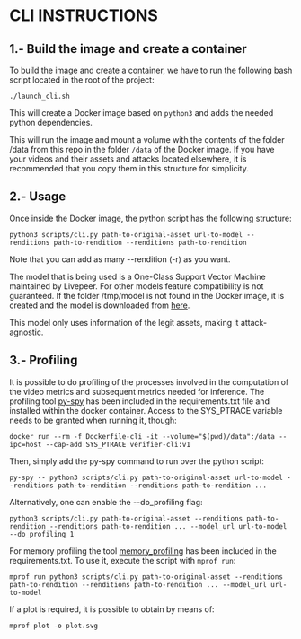 # CLI INSTRUCTIONS

## 1.- Build the image and create a container

To build the image and create a container, we have to run the following bash script located in the root of the project:

```
./launch_cli.sh
```

This will create a Docker image based on `python3` and adds the needed python dependencies.

This will run the image and mount a volume with the contents of the folder /data from this repo in the folder
`/data` of the Docker image. 
If you have your videos and their assets and attacks located elsewhere, it is recommended that you copy them in this structure for simplicity.

## 2.- Usage

Once inside the Docker image, the python script has the following structure:

```
python3 scripts/cli.py path-to-original-asset url-to-model --renditions path-to-rendition --renditions path-to-rendition
```
Note that you can add as many --rendition (-r) as you want.

The model that is being used is a One-Class Support Vector Machine maintained by Livepeer. For other models feature compatibility is not guaranteed.
If the folder /tmp/model is not found in the Docker image, it is created and the model is downloaded from [here](https://storage.googleapis.com/verification-models/verification.tar.gz).

This model only uses information of the legit assets, making it attack-agnostic.

## 3.- Profiling

It is possible to do profiling of the processes involved in the computation of the video metrics and subsequent metrics needed for inference.
The profiling tool [py-spy](https://github.com/benfred/py-spy) has been included in the requirements.txt file and installed within the docker container. Access to the SYS_PTRACE variable needs to be granted when running it, though:

```
docker run --rm -f Dockerfile-cli -it --volume="$(pwd)/data":/data --ipc=host --cap-add SYS_PTRACE verifier-cli:v1
```

Then, simply add the py-spy command to run over the python script:

```
py-spy -- python3 scripts/cli.py path-to-original-asset url-to-model --renditions path-to-rendition --renditions path-to-rendition ...
```

Alternatively, one can enable the --do_profiling flag:

```
python3 scripts/cli.py path-to-original-asset --renditions path-to-rendition --renditions path-to-rendition ... --model_url url-to-model --do_profiling 1
```

For memory profiling the tool [memory_profiling](https://pypi.org/project/memory-profiler/) has been included in the requirements.txt. To use it, execute the script with ``` mprof run ```:

```
mprof run python3 scripts/cli.py path-to-original-asset --renditions path-to-rendition --renditions path-to-rendition ... --model_url url-to-model
```

If a plot is required, it is possible to obtain by means of:

```
mprof plot -o plot.svg
```